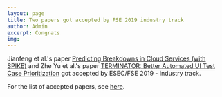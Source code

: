 ```yaml
---
layout: page
title: Two papers got accepted by FSE 2019 industry track
author: Admin
excerpt: Congrats
img: 
---
```

Jianfeng et al.'s paper [Predicting Breakdowns in Cloud Services (with SPIKE)](https://arxiv.org/pdf/1905.06390.pdf)
and Zhe Yu et al.'s paper [TERMINATOR: Better Automated UI Test Case Prioritization](https://arxiv.org/pdf/1905.07019.pdf)
got accepted by ESEC/FSE 2019 - industry track.

For the list of accepted papers, see [here](https://esec-fse19.ut.ee/program/industry-papers/).
